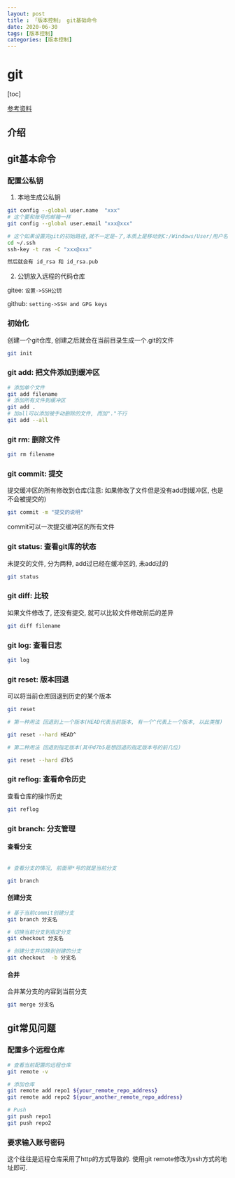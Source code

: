 ```yaml
---
layout: post
title : 「版本控制」 git基础命令
date: 2020-06-30
tags: [版本控制]
categories: [版本控制]
---
```


# git

[toc]

[参考资料](https://www.jianshu.com/p/fc61f95bcaf9)

## 介绍

## git基本命令

### 配置公私钥

1. 本地生成公私钥

```bash
git config --global user.name  "xxx"
# 这个要和账号的邮箱一样
git config --global user.email "xxx@xxx"

# 这个如果设置完git的初始路径,就不一定是~了,本质上是移动到C:/Windows/User/用户名/.ssh
cd ~/.ssh
ssh-key -t ras -C "xxx@xxx"

然后就会有 id_rsa 和 id_rsa.pub 
```

2. 公钥放入远程的代码仓库

gitee:
 `设置->SSH公钥`

github:
 `setting->SSH and GPG keys`

### 初始化

创建一个git仓库, 创建之后就会在当前目录生成一个.git的文件

```bash 
git init

```

### git add: 把文件添加到缓冲区

```bash 
# 添加单个文件
git add filename
# 添加所有文件到缓冲区
git add .
# 加all可以添加被手动删除的文件, 而加"."不行
git add --all
```

### git rm: 删除文件

```bash
git rm filename
```

### git commit: 提交

提交缓冲区的所有修改到仓库(注意: 如果修改了文件但是没有add到缓冲区, 也是不会被提交的)

```bash 
git commit -m "提交的说明"

```

commit可以一次提交缓冲区的所有文件

### git status: 查看git库的状态

未提交的文件, 分为两种, add过已经在缓冲区的, 未add过的

```bash 
git status
```

### git diff: 比较

如果文件修改了, 还没有提交, 就可以比较文件修改前后的差异

```bash 
git diff filename

```

### git log: 查看日志

``` bash
git log
```

### git reset: 版本回退

可以将当前仓库回退到历史的某个版本
```bash 
git reset

# 第一种用法 回退到上一个版本(HEAD代表当前版本, 有一个^代表上一个版本, 以此类推)

git reset --hard HEAD^

# 第二种用法 回退到指定版本(其中d7b5是想回退的指定版本号的前几位)

git reset --hard d7b5

```

### git reflog: 查看命令历史

查看仓库的操作历史

```bash 
git reflog
```

### git branch: 分支管理

#### 查看分支

```bash 

# 查看分支的情况, 前面带*号的就是当前分支

git branch

```

#### 创建分支

``` bash
# 基于当前commit创建分支 
git branch 分支名

# 切换当前分支到指定分支
git checkout 分支名

# 创建分支并切换到创建的分支
git checkout  -b 分支名
```

#### 合并

合并某分支的内容到当前分支

```BASH
git merge 分支名
```

## git常见问题

### 配置多个远程仓库

```BASH
# 查看当前配置的远程仓库
git remote -v

# 添加仓库
git remote add repo1 ${your_remote_repo_address}
git remote add repo2 ${your_another_remote_repo_address}

# Push
git push repo1
git push repo2
```

### 要求输入账号密码

这个往往是远程仓库采用了http的方式导致的. 使用git remote修改为ssh方式的地址即可.
